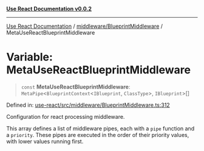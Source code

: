 [**Use React Documentation v0.0.2**](../../../README.md)

***

[Use React Documentation](../../../modules.md) / [middleware/BlueprintMiddleware](../README.md) / MetaUseReactBlueprintMiddleware

# Variable: MetaUseReactBlueprintMiddleware

> `const` **MetaUseReactBlueprintMiddleware**: `MetaPipe`\<`BlueprintContext`\<`IBlueprint`, `ClassType`\>, `IBlueprint`\>[]

Defined in: [use-react/src/middleware/BlueprintMiddleware.ts:312](https://github.com/stonemjs/use-react/blob/4786d31a3beb1c9f15eb30e2c9c2b12c786b755a/src/middleware/BlueprintMiddleware.ts#L312)

Configuration for react processing middleware.

This array defines a list of middleware pipes, each with a `pipe` function and a `priority`.
These pipes are executed in the order of their priority values, with lower values running first.
